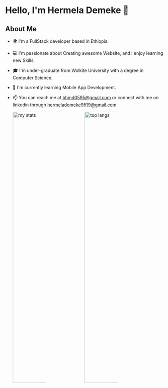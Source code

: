 # Hello, I'm Hermela Demeke 👋

## About Me
- 🌍 I'm a FullStack developer based in Ethiopia.
- 💻 I'm passionate about Creating awesome Website, and I enjoy learning new Skills.
- 🎓 I'm under-graduate from Wolkite University with a degree in Computer Science.
- 🌱 I'm currently learning Mobile App Development.
- 📫 You can reach me at bhmd0595@gmail.com or connect with me on linkedin through hermelademeke9519@gmail.com 

  <img alt="my stats " align="left" width="47%" src="https://github-readme-stats.vercel.app/api?username=HermelaDemeke&show_icons=true&theme=radical"/>
  <img alt="top langs " align="left" width="47%" src="https://github-readme-stats.vercel.app/api/top-langs/?username=HermelaDemeke&layout=compact"/>
  



